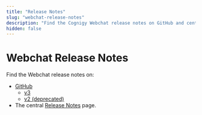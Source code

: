 ```yaml
---
title: "Release Notes"
slug: "webchat-release-notes"
description: "Find the Cognigy Webchat release notes on GitHub and central Release Notes page."
hidden: false
---
```


# Webchat Release Notes

Find the Webchat release notes on:

- [GitHub](https://github.com/Cognigy/)
    - [v3](https://github.com/Cognigy/Webchat/releases) 
    - [v2 (deprecated)](https://github.com/Cognigy/WebchatWidget/releases)
- The central [Release Notes](../release-notes/index.md) page.